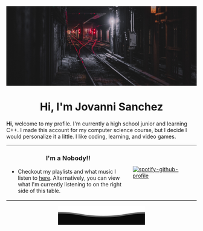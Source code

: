 <img align="center" src="projFiles/banner.jpg"  height="10%" width="100%">
<h1 align="center"> Hi, I'm Jovanni Sanchez </h1>

<p>
<b>Hi</b>, welcome to my profile. I'm currently a high school junior and learning C++.
I made this account for my computer science course, but I decide I would personalize it a little.
I like coding, learning, and video games.
</p>

<table>
<tr>
  <td width=65%>
<h3 align=center> I'm a Nobody!!</h3>
    <ul>
<li> Checkout my playlists and what music I listen to <a href="https://open.spotify.com/user/31hnk265gaue64zclw326f2gdjfa">here</a>. Alternatively, you can view what I'm currently listening to on the right side of this table.
      </ul>
    </td>
  <td>

[![spotify-github-profile](https://spotify-github-profile.kittinanx.com/api/view?uid=31hnk265gaue64zclw326f2gdjfa&cover_image=true&theme=compact&show_offline=true&background_color=121212&interchange=true)](https://spotify-github-profile.kittinanx.com/api/view?uid=31hnk265gaue64zclw326f2gdjfa&redirect=true)

   </td>
</table>

<p align="center">
  <img src="projFiles/GIFS/wave.svg" />
</p>
